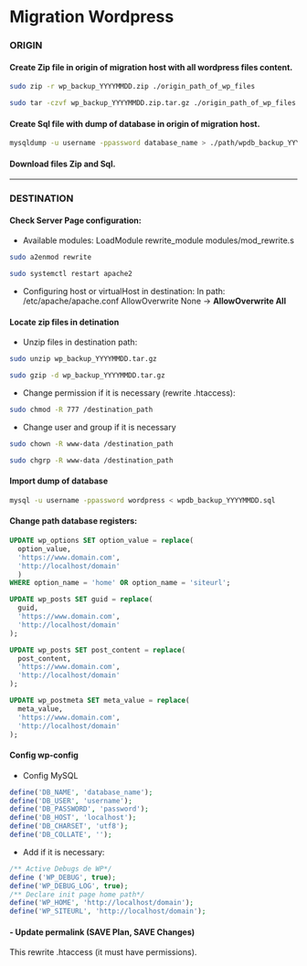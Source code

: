 # Migration Wordpress

### ORIGIN

#### Create Zip file in origin of migration host with all wordpress files content.
```bash
sudo zip -r wp_backup_YYYYMMDD.zip ./origin_path_of_wp_files
```
```bash
sudo tar -czvf wp_backup_YYYYMMDD.zip.tar.gz ./origin_path_of_wp_files
```
#### Create Sql file with dump of database in origin of migration host.
```bash
mysqldump -u username -ppassword database_name > ./path/wpdb_backup_YYYYMMDD.sql
```

#### Download files Zip and Sql.

---

### DESTINATION

#### Check Server Page configuration:
- Available modules:
 LoadModule rewrite_module modules/mod_rewrite.s
```bash
sudo a2enmod rewrite
```
```bash
sudo systemctl restart apache2
```
- Configuring host or virtualHost in destination:
In path: /etc/apache/apache.conf
AllowOverwrite None -> **AllowOverwrite All**

#### Locate zip files in detination
- Unzip files in destination path:
```bash
sudo unzip wp_backup_YYYYMMDD.tar.gz
```
```bash
sudo gzip -d wp_backup_YYYYMMDD.tar.gz
```
- Change permission if it is necessary (rewrite .htaccess):
```bash
sudo chmod -R 777 /destination_path
```
- Change user and group if it is necessary
```bash
sudo chown -R www-data /destination_path
```
```bash
sudo chgrp -R www-data /destination_path
```

#### Import dump of database
```bash
mysql -u username -ppassword wordpress < wpdb_backup_YYYYMMDD.sql
```

#### Change path database registers:
```sql
UPDATE wp_options SET option_value = replace(
  option_value,
  'https://www.domain.com',
  'http://localhost/domain'
  )
WHERE option_name = 'home' OR option_name = 'siteurl';

UPDATE wp_posts SET guid = replace(
  guid,
  'https://www.domain.com',
  'http://localhost/domain'
);

UPDATE wp_posts SET post_content = replace(
  post_content,
  'https://www.domain.com',
  'http://localhost/domain'
);

UPDATE wp_postmeta SET meta_value = replace(
  meta_value,
  'https://www.domain.com',
  'http://localhost/domain'
);
```

#### Config wp-config
- Config MySQL
```php
define('DB_NAME', 'database_name');
define('DB_USER', 'username');
define('DB_PASSWORD', 'password');
define('DB_HOST', 'localhost');
define('DB_CHARSET', 'utf8');
define('DB_COLLATE', '');
```
- Add if it is necessary:
```php
/** Active Debugs de WP*/
define ('WP_DEBUG', true);
define('WP_DEBUG_LOG', true);
/** Declare init page home path*/
define('WP_HOME', 'http://localhost/domain');
define('WP_SITEURL', 'http://localhost/domain');
```

#### - Update permalink (SAVE Plan, SAVE Changes)
This rewrite .htaccess (it must have permissions).